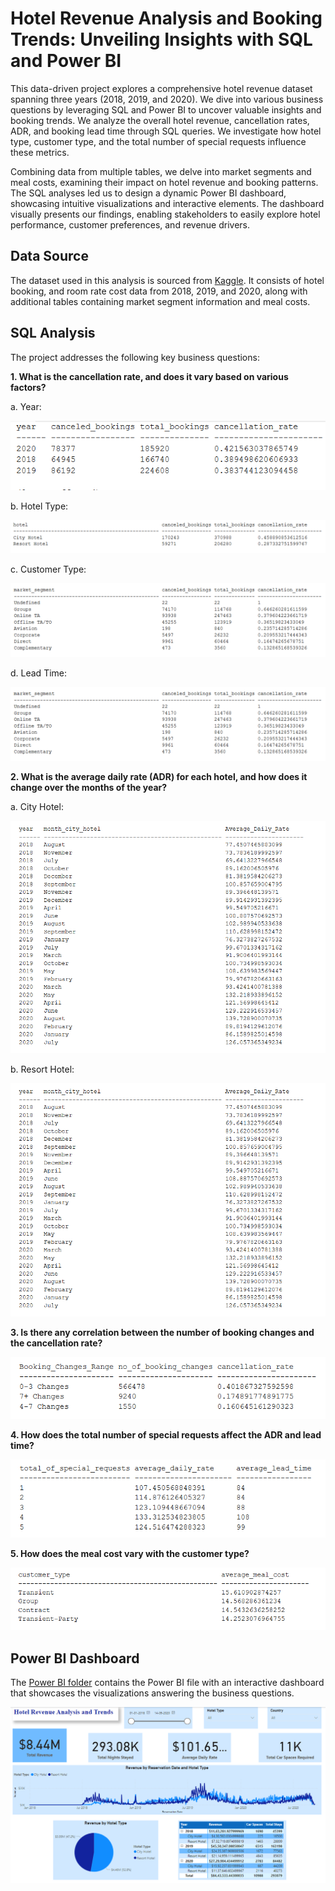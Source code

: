 # Hotel Revenue Analysis and Booking Trends: Unveiling Insights with SQL and Power BI
This data-driven project explores a comprehensive hotel revenue dataset spanning three years (2018, 2019, and 2020). We dive into various business questions by leveraging SQL and Power BI to uncover valuable insights and booking trends. We analyze the overall hotel revenue, cancellation rates, ADR, and booking lead time through SQL queries. We investigate how hotel type, customer type, and the total number of special requests influence these metrics.

Combining data from multiple tables, we delve into market segments and meal costs, examining their impact on hotel revenue and booking patterns. The SQL analyses led us to design a dynamic Power BI dashboard, showcasing intuitive visualizations and interactive elements. The dashboard visually presents our findings, enabling stakeholders to easily explore hotel performance, customer preferences, and revenue drivers.

## Data Source
The dataset used in this analysis is sourced from [Kaggle](https://www.kaggle.com/datasets/govindkrishnadas/hotel-revenue). It consists of hotel booking, and room rate cost data from 2018, 2019, and 2020, along with additional tables containing market segment information and meal costs.

## SQL Analysis
The project addresses the following key business questions:

**1. What is the cancellation rate, and does it vary based on various factors?**

a. Year:

![Solution 1- Year](https://github.com/anirudhaangiras/Hotel-Revenue-Analysis-And-Trends/blob/main/SQL/1.1.png)

b. Hotel Type:

![Solution 1- Hotel](https://github.com/anirudhaangiras/Hotel-Revenue-Analysis-And-Trends/blob/main/SQL/1.2.png)

c. Customer Type:

![Solution 1- Customer Type](https://github.com/anirudhaangiras/Hotel-Revenue-Analysis-And-Trends/blob/main/SQL/1.3.png)

d. Lead Time:

![Solution 1- Lead Time](https://github.com/anirudhaangiras/Hotel-Revenue-Analysis-And-Trends/blob/main/SQL/1.3.png)

**2. What is the average daily rate (ADR) for each hotel, and how does it change over the months of the year?**

a. City Hotel:

![Solution 2- City Hotel](https://github.com/anirudhaangiras/Hotel-Revenue-Analysis-And-Trends/blob/main/SQL/2.1.png)

b. Resort Hotel:

![Solution 2- Resort Hotel](https://github.com/anirudhaangiras/Hotel-Revenue-Analysis-And-Trends/blob/main/SQL/2.1.png)

**3. Is there any correlation between the number of booking changes and the cancellation rate?**

![Solution 3](https://github.com/anirudhaangiras/Hotel-Revenue-Analysis-And-Trends/blob/main/SQL/3.png)

**4. How does the total number of special requests affect the ADR and lead time?**

![Solution 4](https://github.com/anirudhaangiras/Hotel-Revenue-Analysis-And-Trends/blob/main/SQL/4.png)

**5. How does the meal cost vary with the customer type?**

![Solution 5](https://github.com/anirudhaangiras/Hotel-Revenue-Analysis-And-Trends/blob/main/SQL/5.png)

## Power BI Dashboard

The [Power BI folder](https://github.com/anirudhaangiras/Hotel-Revenue-Analysis-And-Trends/tree/main/PowerBI) contains the Power BI file with an interactive dashboard that showcases the visualizations answering the business questions.

![Dashboard](https://github.com/anirudhaangiras/Hotel-Revenue-Analysis-And-Trends/blob/main/PowerBI/Hotel_Revenue_Dashboard.png)

